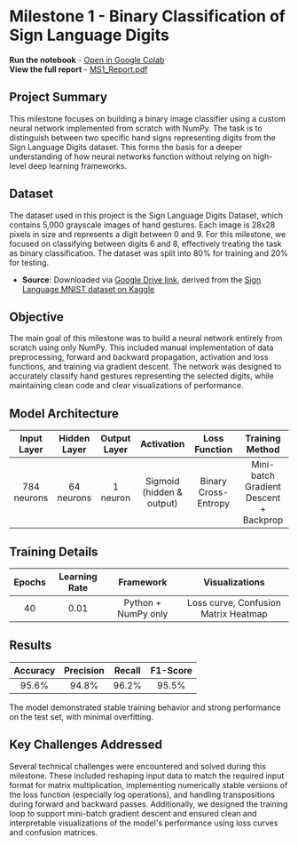 # Milestone 1 - Binary Classification of Sign Language Digits

**Run the notebook** - [Open in Google Colab](https://colab.research.google.com/drive/1cuL95B1NBeBOSJPIXAhxGEqqECeJL914?usp=sharing)  
**View the full report** - [MS1_Report.pdf](./MS1_Report.pdf)

## Project Summary
This milestone focuses on building a binary image classifier using a custom neural network implemented from scratch with NumPy. The task is to distinguish between two specific hand signs representing digits from the Sign Language Digits dataset. This forms the basis for a deeper understanding of how neural networks function without relying on high-level deep learning frameworks.

## Dataset
The dataset used in this project is the Sign Language Digits Dataset, which contains 5,000 grayscale images of hand gestures. Each image is 28x28 pixels in size and represents a digit between 0 and 9. For this milestone, we focused on classifying between digits 6 and 8, effectively treating the task as binary classification. The dataset was split into 80% for training and 20% for testing.

- **Source**: Downloaded via [Google Drive link](https://drive.google.com/file/d/1-0fhqH8tXKPb60C_b4aUHT7f-J4O6Ezq), derived from the [Sign Language MNIST dataset on Kaggle](https://www.kaggle.com/datasets/datamunge/sign-language-mnist)

## Objective
The main goal of this milestone was to build a neural network entirely from scratch using only NumPy. This included manual implementation of data preprocessing, forward and backward propagation, activation and loss functions, and training via gradient descent. The network was designed to accurately classify hand gestures representing the selected digits, while maintaining clean code and clear visualizations of performance.

## Model Architecture

| **Input Layer** | **Hidden Layer** | **Output Layer** | **Activation**            | **Loss Function**      | **Training Method**                       |
|:---------------:|:----------------:|:----------------:|:-------------------------:|:----------------------:|:----------------------------------------:|
| 784 neurons     | 64 neurons       | 1 neuron         | Sigmoid (hidden & output) | Binary Cross-Entropy   | Mini-batch Gradient Descent + Backprop   |

## Training Details

| **Epochs** | **Learning Rate** | **Framework**       | **Visualizations**                      |
|:----------:|:-----------------:|:-------------------:|:--------------------------------------:|
| 40         | 0.01              | Python + NumPy only | Loss curve, Confusion Matrix Heatmap   |

## Results

| **Accuracy** | **Precision** | **Recall** | **F1-Score** |
|:------------:|:-------------:|:----------:|:------------:|
| 95.6%        | 94.8%         | 96.2%      | 95.5%        |

The model demonstrated stable training behavior and strong performance on the test set, with minimal overfitting.

## Key Challenges Addressed
Several technical challenges were encountered and solved during this milestone. These included reshaping input data to match the required input format for matrix multiplication, implementing numerically stable versions of the loss function (especially log operations), and handling transpositions during forward and backward passes. Additionally, we designed the training loop to support mini-batch gradient descent and ensured clean and interpretable visualizations of the model's performance using loss curves and confusion matrices.

